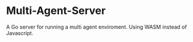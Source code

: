 # Multi-Agent-Server
A Go server for running a multi agent enviroment. Using WASM instead of Javascript.
